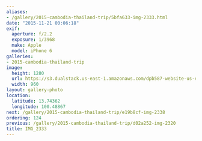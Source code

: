 ```yaml
---
aliases:
- /gallery/2015-cambodia-thailand-trip/5bfa633-img-2333.html
date: "2015-11-21 00:06:18"
exif:
  aperture: f/2.2
  exposure: 1/3968
  make: Apple
  model: iPhone 6
galleries:
- 2015-cambodia-thailand-trip
image:
  height: 1280
  url: https://s3.dualstack.us-east-1.amazonaws.com/dpb587-website-us-east-1/asset/gallery/2015-cambodia-thailand-trip/5bfa633-img-2333~1280.jpg
  width: 960
layout: gallery-photo
location:
  latitude: 13.74362
  longitude: 100.48867
next: /gallery/2015-cambodia-thailand-trip/e19b8cf-img-2338
ordering: 124
previous: /gallery/2015-cambodia-thailand-trip/d02a252-img-2320
title: IMG_2333
---
```

